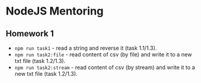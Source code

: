 # NodeJS Mentoring
## Homework 1
* `npm run task1` - read a string and reverse it (task 1.1/1.3).
* `npm run task2:file` - read content of csv (by file) and write it to a new txt file (task 1.2/1.3).
* `npm run task2:stream` - read content of csv (by stream) and write it to a new txt file (task 1.2/1.3).